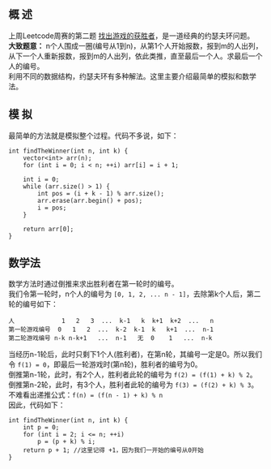 ## 概 述
上周Leetcode周赛的第二题 [找出游戏的获胜者](https://leetcode-cn.com/problems/find-the-winner-of-the-circular-game/)，是一道经典的约瑟夫环问题。  
**大致题意：** n个人围成一圈(编号从1到n)，从第1个人开始报数，报到m的人出列，从下一个人重新报数，报到m的人出列，依此类推，直至最后一个人。求最后一个人的编号。  
利用不同的数据结构，约瑟夫环有多种解法。这里主要介绍最简单的模拟和数学法。

## 模 拟
最简单的方法就是模拟整个过程。代码不多说，如下：
```
int findTheWinner(int n, int k) {
    vector<int> arr(n);
    for (int i = 0; i < n; ++i) arr[i] = i + 1;
    
    int i = 0;
    while (arr.size() > 1) {
        int pos = (i + k - 1) % arr.size();
        arr.erase(arr.begin() + pos);
        i = pos;
    }
    
    return arr[0];
}
```

## 数学法
数学方法时通过倒推来求出胜利者在第一轮时的编号。  
我们令第一轮时，n个人的编号为 `[0, 1, 2, ... n - 1]`，去除第k个人后，第二轮的编号如下：
```
人             1   2   3  ...  k-1   k  k+1  k+2  ...   n
第一轮游戏编号  0   1   2  ...  k-2  k-1  k   k+1  ...  n-1 
第二轮游戏编号 n-k n-k+1   ...  n-1   无  0    1   ...  n-k   
```
当经历n-1轮后，此时只剩下1个人(胜利者)，在第n轮，其编号一定是0。所以我们令 `f(1) = 0`，即最后一轮游戏时(第n轮)，胜利者的编号为0。  
倒推第n-1轮，此时，有2个人，胜利者此轮的编号为 `f(2) = (f(1) + k) % 2`。  
倒推第n-2轮，此时，有3个人，胜利者此轮的编号为 `f(3) = (f(2) + k) % 3`。  
不难看出递推公式：`f(n) = (f(n - 1) + k) % n`    
因此，代码如下：  
```
int findTheWinner(int n, int k) {
    int p = 0;
    for (int i = 2; i <= n; ++i)
        p = (p + k) % i;
    return p + 1; //这里记得 +1，因为我们一开始的编号从0开始
}
```